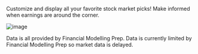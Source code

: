 Customize and display all your favorite stock market picks! Make informed when earnings are around the corner. 

![image](https://github.com/hwuialnlg/financial-track/assets/96509348/34350d60-ad84-4c40-8b87-d2c7e54dd42e)

Data is all provided by Financial Modelling Prep.
Data is currently limited by Financial Modelling Prep so market data is delayed.
